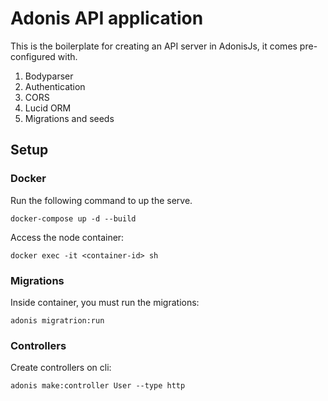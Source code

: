 # Adonis API application

This is the boilerplate for creating an API server in AdonisJs, it comes pre-configured with.

1. Bodyparser
2. Authentication
3. CORS
4. Lucid ORM
5. Migrations and seeds

## Setup

### Docker

Run the following command to up the serve.

```
docker-compose up -d --build
```

Access the node container:
```
docker exec -it <container-id> sh
```

### Migrations

Inside container, you must run the migrations:

```
adonis migratrion:run
```

### Controllers

Create controllers on cli:
```
adonis make:controller User --type http
```
